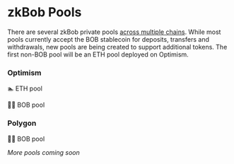 # zkBob Pools

There are several zkBob private pools [across multiple chains](../basic-concepts/multichain-deployment.md). While most pools currently accept the BOB stablecoin for deposits, transfers and withdrawals, new pools are being created to support additional tokens. The first non-BOB pool will be an ETH pool deployed on Optimism.

### Optimism

🏊‍ ETH pool

🏊‍♂️ BOB pool

### Polygon

🏊‍♂️ BOB pool

_More pools coming soon_
